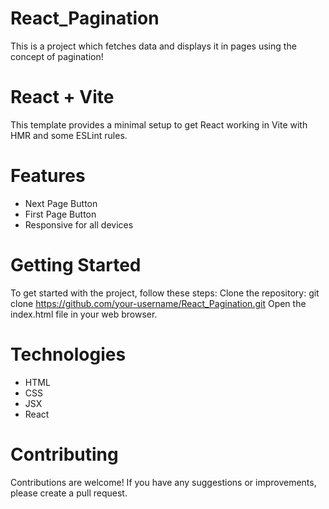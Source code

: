 # React_Pagination
This is a project which fetches data and displays it in pages using the concept of pagination!


# React + Vite
This template provides a minimal setup to get React working in Vite with HMR and some ESLint rules.


# Features
- Next Page Button
- First Page Button
- Responsive for all devices


# Getting Started
To get started with the project, follow these steps:
Clone the repository: git clone https://github.com/your-username/React_Pagination.git
Open the index.html file in your web browser.


# Technologies
- HTML
- CSS
- JSX
- React


# Contributing
Contributions are welcome! If you have any suggestions or improvements, please create a pull request.
